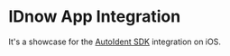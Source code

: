 # IDnow App Integration

It's a showcase for the [AutoIdent SDK](https://github.com/idnow/de.idnow.ios.sdk.spm) integration on iOS.

